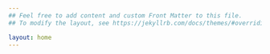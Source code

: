 ```yaml
---
## Feel free to add content and custom Front Matter to this file.
## To modify the layout, see https://jekyllrb.com/docs/themes/#overriding-theme-defaults

layout: home
---
```

